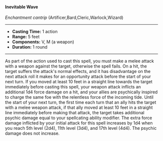 #### Inevitable Wave
*Enchantment cantrip* (Artificer,Bard,Cleric,Warlock,Wizard)
___
- **Casting Time:** 1 action
- **Range:** 5 feet
- **Components:** V, M (a weapon)
- **Duration:** 1 round
---
As part of the action used to cast this spell, you
must make a melee attack with a weapon against
the target, otherwise the spell fails. On a hit, the
target suffers the attack's normal effects, and it has
disadvantage on the next attack roll it makes for an
opportunity attack before the start of your next
turn.
If you moved at least 10 feet in a straight line
towards the target immediately before casting this
spell, your weapon attack inflicts an additional 1d4
force damage on a hit, and your allies are
psychically inspired to charge the same foe with the
relentless force of the incoming tide. Until the start
of your next turn, the first time each turn that an
ally hits the target with a melee weapon attack, if
that ally moved at least 10 feet in a straight line
immediately before making that attack, the target
takes additional psychic damage equal to your
spellcating ability modifier.
The extra force damage inflicted by your initial
attack for this spell increases by 1d4 when you reach
5th level (2d4), 11th level (3d4), and 17th level (4d4).
The psychic damage does not increase.
